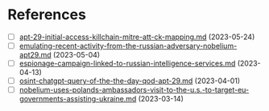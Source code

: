 # References

* [ ] [apt-29-initial-access-killchain-mitre-att-ck-mapping.md](apt-29-initial-access-killchain-mitre-att-ck-mapping.md "mention") (2023-05-24)
* [ ] [emulating-recent-activity-from-the-russian-adversary-nobelium-apt29.md](emulating-recent-activity-from-the-russian-adversary-nobelium-apt29.md "mention") (2023-05-04)
* [ ] [espionage-campaign-linked-to-russian-intelligence-services.md](espionage-campaign-linked-to-russian-intelligence-services.md "mention") (2023-04-13)
* [ ] [osint-chatgpt-query-of-the-the-day-qod-apt-29.md](osint-chatgpt-query-of-the-the-day-qod-apt-29.md "mention") (2023-04-01)
* [ ] [nobelium-uses-polands-ambassadors-visit-to-the-u.s.-to-target-eu-governments-assisting-ukraine.md](nobelium-uses-polands-ambassadors-visit-to-the-u.s.-to-target-eu-governments-assisting-ukraine.md "mention") (2023-03-14)
